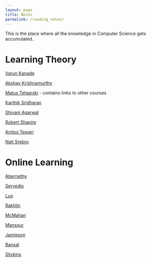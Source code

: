 ```yaml
---
layout: page
title: Notes
permalink: /reading_notes/
---
```


This is the place where all the knowledge in Computer Science gets accumulated..

# Learning Theory

[Varun Kanade](https://www.cs.ox.ac.uk/people/varun.kanade/teaching/CLT-MT2018/lectures/)

[Akshay Krishnamurthy](https://people.cs.umass.edu/~akshay/courses/cs690m/)

[Matus Telgarski](http://mjt.cs.illinois.edu/courses/mlt-f18/) - contains links to other courses

[Karthik Sridharan](http://www.cs.cornell.edu/courses/cs6783/2018sp/lectures.html)

[Shivani Agarwal](https://drona.csa.iisc.ac.in/~shivani/Teaching/E0370/Aug-2011/index.html)

[Robert Shapire](https://www.cs.princeton.edu/courses/archive/spring19/cos511/schedule.html)

[Ambuj Tewari](https://ambujtewari.github.io/teaching/LearningTheory-Spring2008/)

[Nati Srebro](https://ttic.uchicago.edu/~nati/Teaching/TTIC31120/2015/)

# Online Learning

[Abernethy](https://www.cc.gatech.edu/~jabernethy9/)

[Servedio](http://www.cs.columbia.edu/~cs4252/)

[Luo](http://www-bcf.usc.edu/~haipengl/courses/CSCI699/)

[Rakhlin](http://www.mit.edu/~rakhlin/6.883/#notes)

[McMahan](https://courses.cs.washington.edu/courses/cse599s/14sp/index.html)

[Mansour](http://advanced-topics-ml-agt-tau-2018.wikidot.com/course-schedule)

[Jamieson](https://courses.cs.washington.edu/courses/cse599i/18wi/)

[Bansal](https://www.win.tue.nl/~nikhil/AU16/)

[Slivkins](https://www.cs.umd.edu/~slivkins/CMSC858G-fall16/)
